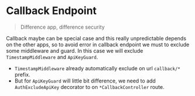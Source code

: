 # Callback Endpoint

> Difference app, difference security

Callback maybe can be special case and this really unpredictable depends on the other apps, so to avoid error in callback endpoint we must to exclude some middleware and guard. In this case we will exclude `TimestampMiddleware` and `ApiKeyGuard`.

* `TimestampMiddleware` already automatically exclude on url `callback/*` prefix.
* But for `ApiKeyGuard` will little bit difference, we need to add `AuthExcludeApiKey` decorator to on `*CallbackController` route.
